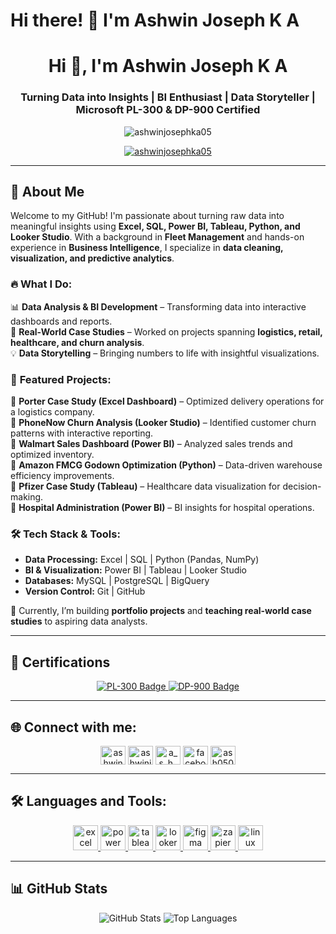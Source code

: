 # Hi there! 👋 I'm Ashwin Joseph K A

<h1 align="center">Hi 👋, I'm Ashwin Joseph K A</h1>
<h3 align="center">Turning Data into Insights | BI Enthusiast | Data Storyteller | Microsoft PL-300 & DP-900 Certified </h3>

<p align="center"> <img src="https://komarev.com/ghpvc/?username=ashwinjosephka05&label=Profile%20views&color=0e75b6&style=flat" alt="ashwinjosephka05" /> </p>

<p align="center"> <a href="https://github.com/ryo-ma/github-profile-trophy"><img src="https://github-profile-trophy.vercel.app/?username=ashwinjosephka05" alt="ashwinjosephka05" /></a> </p>

---

## 🚀 About Me

Welcome to my GitHub! I'm passionate about turning raw data into meaningful insights using **Excel, SQL, Power BI, Tableau, Python, and Looker Studio**. With a background in **Fleet Management** and hands-on experience in **Business Intelligence**, I specialize in **data cleaning, visualization, and predictive analytics**.  

### 🔥 **What I Do:**  
📊 **Data Analysis & BI Development** – Transforming data into interactive dashboards and reports.  
📌 **Real-World Case Studies** – Worked on projects spanning **logistics, retail, healthcare, and churn analysis**.  
💡 **Data Storytelling** – Bringing numbers to life with insightful visualizations.  

### 🚀 **Featured Projects:**  
📌 **Porter Case Study (Excel Dashboard)** – Optimized delivery operations for a logistics company.  
📌 **PhoneNow Churn Analysis (Looker Studio)** – Identified customer churn patterns with interactive reporting.  
📌 **Walmart Sales Dashboard (Power BI)** – Analyzed sales trends and optimized inventory.  
📌 **Amazon FMCG Godown Optimization (Python)** – Data-driven warehouse efficiency improvements.  
📌 **Pfizer Case Study (Tableau)** – Healthcare data visualization for decision-making.  
📌 **Hospital Administration (Power BI)** – BI insights for hospital operations.  

### 🛠 **Tech Stack & Tools:**  
- **Data Processing:** Excel | SQL | Python (Pandas, NumPy)  
- **BI & Visualization:** Power BI | Tableau | Looker Studio  
- **Databases:** MySQL | PostgreSQL | BigQuery  
- **Version Control:** Git | GitHub  

🌟 Currently, I’m building **portfolio projects** and **teaching real-world case studies** to aspiring data analysts.  

---

## 🎯 Certifications
<p align="center">
  <a href="https://learn.microsoft.com/api/credentials/share/en-us/AshwinJoseph-0053/F00CD3C4FE9F8501?sharingId">
    <img src="https://img.shields.io/badge/PL--300-Microsoft%20Power%20BI%20Data%20Analyst-blue?style=for-the-badge&logo=microsoft" alt="PL-300 Badge" />
  </a>
  <a href="https://learn.microsoft.com/en-us/users/ashwinjoseph-0053/credentials/2be2a80e423e45c8">
    <img src="https://img.shields.io/badge/DP--900-Microsoft%20Azure%20Data%20Fundamentals-blue?style=for-the-badge&logo=microsoft" alt="DP-900 Badge" />
  </a>
</p>

---

## 🌐 Connect with me:
<p align="center">
<a href="https://linkedin.com/in/ashwin-joseph6" target="blank"><img align="center" src="https://raw.githubusercontent.com/rahuldkjain/github-profile-readme-generator/master/src/images/icons/Social/linked-in-alt.svg" alt="ashwin-joseph6" height="30" width="40" /></a>
<a href="https://kaggle.com/ashwinjoseph05" target="blank"><img align="center" src="https://raw.githubusercontent.com/rahuldkjain/github-profile-readme-generator/master/src/images/icons/Social/kaggle.svg" alt="ashwinjoseph05" height="30" width="40" /></a>
<a href="https://instagram.com/a_s_h_w_i_n" target="blank"><img align="center" src="https://raw.githubusercontent.com/rahuldkjain/github-profile-readme-generator/master/src/images/icons/Social/instagram.svg" alt="a_s_h_w_i_n" height="30" width="40" /></a>
<a href="https://www.facebook.com/profile.php?id=100006989323935" target="blank"><img align="center" src="https://raw.githubusercontent.com/rahuldkjain/github-profile-readme-generator/master/src/images/icons/Social/facebook.svg" alt="facebook" height="30" width="40" /></a>
<a href="https://discord.gg/ash050589" target="blank"><img align="center" src="https://raw.githubusercontent.com/rahuldkjain/github-profile-readme-generator/master/src/images/icons/Social/discord.svg" alt="ash050589" height="30" width="40" /></a>
</p>

---

## 🛠️ Languages and Tools:
<p align="center"> 
<a href="https://www.microsoft.com/en-us/microsoft-365/excel" target="_blank"> <img src="https://www.vectorlogo.zone/logos/microsoft_excel/microsoft_excel-icon.svg" alt="excel" width="40" height="40"/> </a>
<a href="https://powerbi.microsoft.com/" target="_blank"> <img src="https://www.vectorlogo.zone/logos/microsoft_powerbi/microsoft_powerbi-icon.svg" alt="power bi" width="40" height="40"/> </a>
<a href="https://www.tableau.com/" target="_blank"> <img src="https://www.vectorlogo.zone/logos/tableau/tableau-icon.svg" alt="tableau" width="40" height="40"/> </a>
<a href="https://lookerstudio.google.com/" target="_blank"> <img src="https://www.vectorlogo.zone/logos/google_looker/google_looker-icon.svg" alt="looker studio" width="40" height="40"/> </a>
<a href="https://www.figma.com/" target="_blank"> <img src="https://www.vectorlogo.zone/logos/figma/figma-icon.svg" alt="figma" width="40" height="40"/> </a>
<a href="https://zapier.com/" target="_blank"> <img src="https://www.vectorlogo.zone/logos/zapier/zapier-icon.svg" alt="zapier" width="40" height="40"/> </a>
<a href="https://www.linux.org/" target="_blank"> <img src="https://www.vectorlogo.zone/logos/linux/linux-icon.svg" alt="linux" width="40" height="40"/> </a>
</p>

---

## 📊 GitHub Stats
<p align="center">
  <img src="https://github-readme-stats.vercel.app/api?username=ashwinjosephka05&show_icons=true&theme=radical" alt="GitHub Stats" />
  <img src="https://github-readme-stats.vercel.app/api/top-langs/?username=ashwinjosephka05&layout=compact&theme=radical" alt="Top Languages" />
</p>

